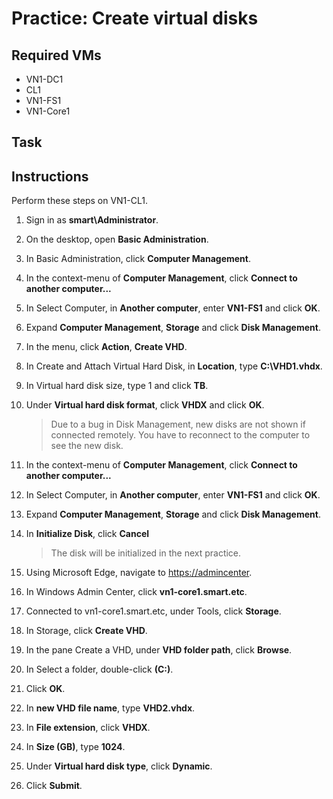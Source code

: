 # Practice: Create virtual disks

## Required VMs

* VN1-DC1
* CL1
* VN1-FS1
* VN1-Core1

## Task


## Instructions

Perform these steps on VN1-CL1.

1. Sign in as **smart\Administrator**.
1. On the desktop, open **Basic Administration**.
1. In Basic Administration, click **Computer Management**.
1. In the context-menu of **Computer Management**, click **Connect to another computer...**
1. In Select Computer, in **Another computer**, enter **VN1-FS1** and click **OK**.
1. Expand **Computer Management**, **Storage** and click **Disk Management**.
1. In the menu, click **Action**, **Create VHD**.
1. In Create and Attach Virtual Hard Disk, in **Location**, type **C:\VHD1.vhdx**.
1. In Virtual hard disk size, type 1 and click **TB**.
1. Under **Virtual hard disk format**, click **VHDX** and click **OK**.

    > Due to a bug in Disk Management, new disks are not shown if connected remotely. You have to reconnect to the computer to see the new disk.

1. In the context-menu of **Computer Management**, click **Connect to another computer...**
1. In Select Computer, in **Another computer**, enter **VN1-FS1** and click **OK**.
1. Expand **Computer Management**, **Storage** and click **Disk Management**.
1. In **Initialize Disk**, click **Cancel**

    > The disk will be initialized in the next practice.

1. Using Microsoft Edge, navigate to <https://admincenter>.
1. In Windows Admin Center, click **vn1-core1.smart.etc**.
1. Connected to vn1-core1.smart.etc, under Tools, click **Storage**.
1. In Storage, click **Create VHD**.
1. In the pane Create a VHD, under **VHD folder path**, click **Browse**.
1. In Select a folder, double-click **(C:)**.
1. Click **OK**.
1. In **new VHD file name**, type **VHD2.vhdx**.
1. In **File extension**, click **VHDX**.
1. In **Size (GB)**, type **1024**.
1. Under **Virtual hard disk type**, click **Dynamic**.
1. Click **Submit**.

